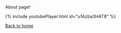 About page!

{% include youtubePlayer.html id="u1Azba3HAT8" %}

[Back to home](https://rdavisdev.github.io/)